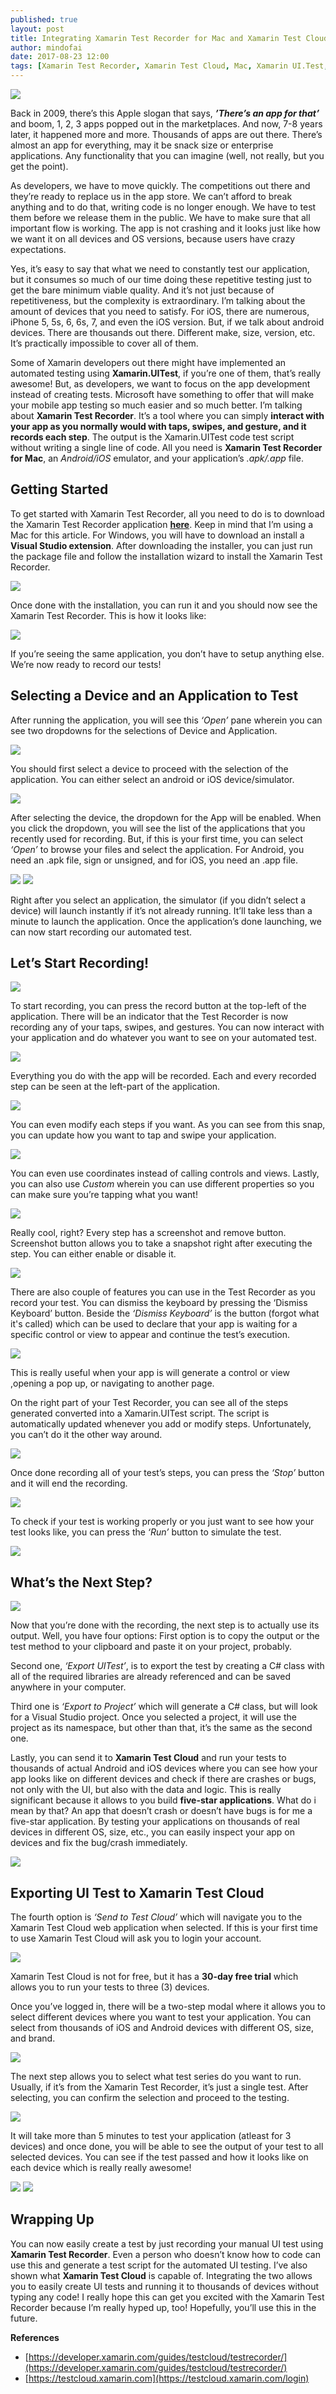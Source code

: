 ```yaml
---
published: true
layout: post
title: Integrating Xamarin Test Recorder for Mac and Xamarin Test Cloud
author: mindofai
date: 2017-08-23 12:00
tags: [Xamarin Test Recorder, Xamarin Test Cloud, Mac, Xamarin UI.Test, iOS, Android, Automated Testing, Microsoft, UWP, Xamarin, Xamarin. Forms]
---
```


<img src="{{site.baseurl}}/XTR-1.png"/>

Back in 2009, there’s this Apple slogan that says, ***’There’s an app for that’*** and boom, 1, 2, 3 apps popped out in the marketplaces. And now, 7-8 years later, it happened more and more. Thousands of apps are out there. There’s almost an app for everything, may it be snack size or enterprise applications. Any functionality that you can imagine (well, not really, but you get the point). 

As developers, we have to move quickly. The competitions out there and they’re ready to replace us in the app store. We can’t afford to break anything and to do that, writing code is no longer enough. We have to test them before we release them in the public. We have to make sure that all important flow is working. The app is not crashing and it looks just like how we want it on all devices and OS versions, because users have crazy expectations. 

Yes, it’s easy to say that what we need to constantly test our application, but it consumes so much of our time doing these repetitive testing just to get the bare minimum viable quality. And it’s not just because of repetitiveness, but the complexity is extraordinary. I’m talking about the amount of devices that you need to satisfy. For iOS, there are numerous, iPhone 5, 5s, 6, 6s, 7, and even the iOS version. But, if we talk about android devices. There are thousands out there. Different make, size, version, etc. It’s practically impossible to cover all of them.

Some of Xamarin developers out there might have implemented an automated testing using **Xamarin.UITest**, if you’re one of them, that’s really awesome! But, as developers, we want to focus on the app development instead of creating tests. Microsoft have something to offer that will make your mobile app testing so much easier and so much better. I’m talking about **Xamarin Test Recorder**. It’s a tool where you can simply **interact with your app as you normally would with taps, swipes, and gesture, and it records each step**. The output is the Xamarin.UITest code test script without writing a single line of code. All you need is **Xamarin Test Recorder for Mac**, an *Android/iOS* emulator, and your application’s *.apk/.app* file. 

## Getting Started

To get started with Xamarin Test Recorder, all you need to do is to download the Xamarin Test Recorder application **[here](https://dl.xamarin.com/test-recorder/master/latest/Xamarin%20Test%20Recorder.pkg)**. Keep in mind that I’m using a Mac for this article. For Windows, you will have to download an install a **Visual Studio extension**. After downloading the installer, you can just run the package file and follow the installation wizard to install the Xamarin Test Recorder.

<img src="{{site.baseurl}}/XTR-2.png"/>

Once done with the installation, you can run it and you should now see the Xamarin Test Recorder. This is how it looks like:

<img src="{{site.baseurl}}/XTR-3.png"/>

If you’re seeing the same application, you don’t have to setup anything else. We’re now ready to record our tests!

## Selecting a Device and an Application to Test

After running the application, you will see this *‘Open’* pane wherein you can see two dropdowns for the selections of Device and Application.

<img src="{{site.baseurl}}/XTR-4.png"/>

You should first select a device to proceed with the selection of the application. You can either select an android or iOS device/simulator. 

<img src="{{site.baseurl}}/XTR-5.png"/>

After selecting the device, the dropdown for the App will be enabled. When you click the dropdown, you will see the list of the applications that you recently used for recording. But, if this is your first time, you can select *‘Open’* to browse your files and select the application. For Android, you need an .apk file, sign or unsigned, and for iOS, you need an .app file.

<img src="{{site.baseurl}}/XTR-6.png"/>
<img src="{{site.baseurl}}/XTR-62.png"/>

Right after you select an application, the simulator (if you didn’t select a device) will launch instantly if it’s not already running. It’ll take less than a minute to launch the application. Once the application’s done launching, we can now start recording our automated test.

## Let’s Start Recording!

<img src="{{site.baseurl}}/XTR-7.png"/>

To start recording, you can press the record button at the top-left of the application. There will be an indicator that the Test Recorder is now recording any of your taps, swipes, and gestures. You can now interact with your application and do whatever you want to see on your automated test. 

<img src="{{site.baseurl}}/XTR-8.png"/>

Everything you do with the app will be recorded. Each and every recorded step can be seen at the left-part of the application. 

<img src="{{site.baseurl}}/XTR-9.png"/>

You can even modify each steps if you want. As you can see from this snap, you can update how you want to tap and swipe your application.

<img src="{{site.baseurl}}/XTR-10.png"/>

You can even use coordinates instead of calling controls and views. Lastly, you can also use *Custom* wherein you can use different properties so you can make sure you’re tapping what you want!

<img src="{{site.baseurl}}/XTR-11.png"/>


 Really cool, right? Every step has a screenshot and remove button. Screenshot button allows you to take a snapshot right after executing the step. You can either enable or disable it.
 
<img src="{{site.baseurl}}/XTR-13.png"/>

There are also couple of features you can use in the Test Recorder as you record your test. You can dismiss the keyboard by pressing the ‘Dismiss Keyboard’ button. Beside the *‘Dismiss Keyboard’* is the button (forgot what it's called) which can be used to declare that your app is waiting for a specific control or view to appear and continue the test’s execution.

<img src="{{site.baseurl}}/XTR-14.png"/>

This is really useful when your app is will generate a control or view ,opening a  pop up, or navigating to another page.

On the right part of your Test Recorder, you can see all of the steps generated converted into a Xamarin.UITest script. The script is automatically updated whenever you add or modify steps. Unfortunately, you can’t do it the other way around.

<img src="{{site.baseurl}}/XTR-15.png"/>

Once done recording all of your test’s steps, you can press the *‘Stop’* button and it will end the recording.

<img src="{{site.baseurl}}/XTR-12.png"/>

To check if your test is working properly or you just want to see how your test looks like, you can press the *‘Run’* button to simulate the test.

<img src="{{site.baseurl}}/XTR-16.png"/>

## What’s the Next Step?

<img src="{{site.baseurl}}/XTR-17.png"/>

Now that you’re done with the recording, the next step is to actually use its output. Well, you have four options: First option is to copy the output or the test method to your clipboard and paste it on your project, probably. 

Second one, *‘Export UITest’*, is to export the test by creating a C# class with all of the required libraries are already referenced and can be saved anywhere in your computer. 

Third one is *‘Export to Project’* which will generate a C# class, but will look for a Visual Studio project. Once you selected a project, it will use the project as its namespace, but other than that, it’s the same as the second one.

Lastly, you can send it to **Xamarin Test Cloud** and run your tests to thousands of actual Android and iOS devices where you can see how your app looks like on different devices and check if there are crashes or bugs, not only with the UI, but also with the data and logic. This is really significant because it allows to you build **five-star applications**. What do i mean by that? An app that doesn’t crash or doesn’t have bugs is for me a five-star application. By testing your applications on thousands of real devices in different OS, size, etc., you can easily inspect your app on devices and fix the bug/crash immediately.

<img src="{{site.baseurl}}/XTR-18.png"/>

## Exporting UI Test to Xamarin Test Cloud

The fourth option is *‘Send to Test Cloud’* which will navigate you to the Xamarin Test Cloud web application when selected. If this is your first time to use Xamarin Test Cloud will ask you to login your account.

<img src="{{site.baseurl}}/XTR-19.png"/>

Xamarin Test Cloud is not for free, but it has a **30-day free trial** which allows you to run your tests to three (3) devices. 

Once you’ve logged in, there will be a two-step modal where it allows you to select different devices where you want to test your application. You can select from thousands of iOS and Android devices with different OS, size, and brand.

<img src="{{site.baseurl}}/XTR-20.png"/>

The next step allows you to select what test series do you want to run. Usually, if it’s from the Xamarin Test Recorder, it’s just a single test. After selecting, you can confirm the selection and proceed to the testing.

<img src="{{site.baseurl}}/XTR-21.png"/>

It will take more than 5 minutes to test your application (atleast for 3 devices) and once done, you will be able to see the output of your test to all selected devices. You can see if the test passed and how it looks like on each device which is really really awesome!

<img src="{{site.baseurl}}/XTR-22.png"/>

<img src="{{site.baseurl}}/XTR-23.png"/>

## Wrapping Up

You can now easily create a test by just recording your manual UI test using **Xamarin Test Recorder**. Even a person who doesn’t know how to code can use this and generate a test script for the automated UI testing. I’ve also shown what **Xamarin Test Cloud** is capable of. Integrating the two allows you to easily create UI tests and running it to thousands of devices without typing any code! I really hope this can get you excited with the Xamarin Test Recorder because I’m really hyped up, too! Hopefully, you’ll use this in the future.


**References**
- [https://developer.xamarin.com/guides/testcloud/testrecorder/](https://developer.xamarin.com/guides/testcloud/testrecorder/)
- [https://testcloud.xamarin.com](https://testcloud.xamarin.com/login)
